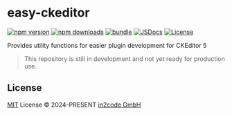 # easy-ckeditor

[![npm version][npm-version-src]][npm-version-href]
[![npm downloads][npm-downloads-src]][npm-downloads-href]
[![bundle][bundle-src]][bundle-href]
[![JSDocs][jsdocs-src]][jsdocs-href]
[![License][license-src]][license-href]

Provides utility functions for easier plugin development for CKEditor 5

> This repository is still in development and not yet ready for production use.

## License

[MIT](./LICENSE) License © 2024-PRESENT [in2code GmbH](https://github.com/in2code-de)

<!-- Badges -->

[npm-version-src]: https://img.shields.io/npm/v/easy-ckeditor?style=flat&colorA=080f12&colorB=1fa669
[npm-version-href]: https://npmjs.com/package/easy-ckeditor
[npm-downloads-src]: https://img.shields.io/npm/dm/easy-ckeditor?style=flat&colorA=080f12&colorB=1fa669
[npm-downloads-href]: https://npmjs.com/package/easy-ckeditor
[bundle-src]: https://img.shields.io/bundlephobia/minzip/easy-ckeditor?style=flat&colorA=080f12&colorB=1fa669&label=minzip
[bundle-href]: https://bundlephobia.com/result?p=easy-ckeditor
[license-src]: https://img.shields.io/github/license/antfu/easy-ckeditor.svg?style=flat&colorA=080f12&colorB=1fa669
[license-href]: https://github.com/antfu/easy-ckeditor/blob/main/LICENSE
[jsdocs-src]: https://img.shields.io/badge/jsdocs-reference-080f12?style=flat&colorA=080f12&colorB=1fa669
[jsdocs-href]: https://www.jsdocs.io/package/easy-ckeditor
